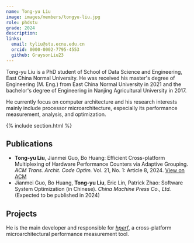 ```yaml
---
name: Tong-yu Liu
image: images/members/tongyu-liu.jpg
role: phdstu
grade: 2024
description: 
links:
  email: tyliu@stu.ecnu.edu.cn
  orcid: 0000-0002-7795-4553
  github: GraysonLiu23
---
```


Tong-yu Liu is a PhD student of School of Data Science and Engineering, East China Normal University. He was received his master's degree of Engineering (M. Eng.) from East China Normal University in 2021 and the bachelor's degree of Engineering in Nanjing Agricultural University in 2017. 

He currently focus on computer architecture and his research interests mainly include processor microarchitecture, especially its performance measurement, analysis, and optimization. 

{% include section.html %}

## Publications

- **Tong-yu Liu**, Jianmei Guo, Bo Huang: Efficient Cross-platform Multiplexing of Hardware Performance Counters via Adaptive Grouping. *ACM Trans. Archit. Code Optim.* Vol. 21, No. 1: Article 8, 2024. [View on ACM](https://dl.acm.org/doi/10.1145/3629525)
- Jianmei Guo, Bo Huang, **Tong-yu Liu**, Eric Lin, Patrick Zhao: Software System Optimization (in Chinese). *China Machine Press Co., Ltd.* (Expected to be published in 2024)

## Projects

He is the main developer and responsible for [*hperf*](https://github.com/solecnugit/hperf), a cross-platform microarchitectural performance measurement tool. 
